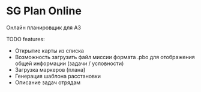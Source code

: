 # SG Plan Online
Онлайн планировщик для A3

TODO features:
- Открытие карты из списка
- Возможность загрузить файл миссии формата .pbo для отображения общей информации (задачи / условности)
- Загрузка маркеров (плана)
- Генерация шаблона расстановки
- Описание задач отрядам
